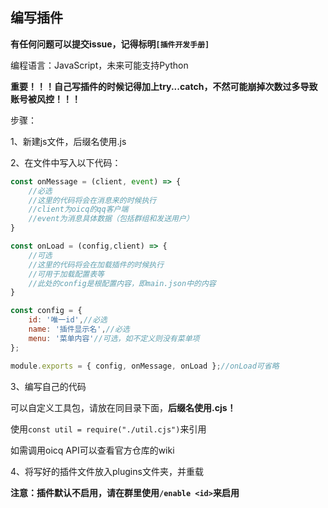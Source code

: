 ## 编写插件

**有任何问题可以提交issue，记得标明`[插件开发手册]`**

编程语言：JavaScript，未来可能支持Python

**重要！！！自己写插件的时候记得加上try...catch，不然可能崩掉次数过多导致账号被风控！！！**

步骤：

1、新建js文件，后缀名使用.js

2、在文件中写入以下代码：
```javascript
const onMessage = (client, event) => {
    //必选
    //这里的代码将会在消息来的时候执行
    //client为oicq的qq客户端
    //event为消息具体数据（包括群组和发送用户）
}

const onLoad = (config,client) => {
    //可选
    //这里的代码将会在加载插件的时候执行
    //可用于加载配置表等
    //此处的config是根配置内容，即main.json中的内容
}

const config = {
    id: '唯一id',//必选
    name: '插件显示名',//必选
    menu: '菜单内容'//可选，如不定义则没有菜单项
};

module.exports = { config, onMessage, onLoad };//onLoad可省略
```

3、编写自己的代码

可以自定义工具包，请放在同目录下面，**后缀名使用.cjs！**

使用`const util = require("./util.cjs")`来引用

如需调用oicq API可以查看官方仓库的wiki

4、将写好的插件文件放入plugins文件夹，并重载

**注意：插件默认不启用，请在群里使用`/enable <id>`来启用**